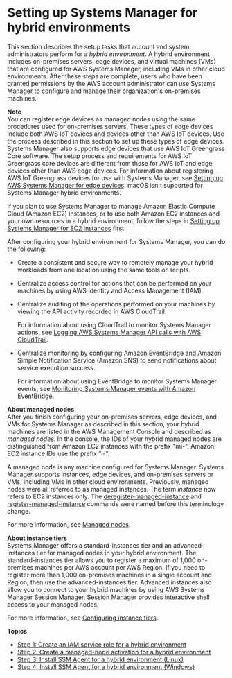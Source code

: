 # Setting up Systems Manager for hybrid environments<a name="systems-manager-managedinstances"></a>

This section describes the setup tasks that account and system administrators perform for a *hybrid environment*\. A hybrid environment includes on\-premises servers, edge devices, and virtual machines \(VMs\) that are configured for AWS Systems Manager, including VMs in other cloud environments\. After these steps are complete, users who have been granted permissions by the AWS account administrator can use Systems Manager to configure and manage their organization's on\-premises machines\. 

**Note**  
You can register edge devices as managed nodes using the same procedures used for on\-premises servers\. These types of edge devices include both AWS IoT devices and devices other than AWS IoT devices\. Use the process described in this section to set up these types of edge devices\.  
Systems Manager also supports edge devices that use AWS IoT Greengrass Core software\. The setup process and requirements for AWS IoT Greengrass core devices are different from those for AWS IoT and edge devices other than AWS edge devices\. For information about registering AWS IoT Greengrass devices for use with Systems Manager, see [Setting up AWS Systems Manager for edge devices](systems-manager-setting-up-edge-devices.md)\.
macOS isn't supported for Systems Manager hybrid environments\.

If you plan to use Systems Manager to manage Amazon Elastic Compute Cloud \(Amazon EC2\) instances, or to use both Amazon EC2 instances and your own resources in a hybrid environment, follow the steps in [Setting up Systems Manager for EC2 instances](systems-manager-setting-up-ec2.md) first\. 

After configuring your hybrid environment for Systems Manager, you can do the following: 
+ Create a consistent and secure way to remotely manage your hybrid workloads from one location using the same tools or scripts\.
+ Centralize access control for actions that can be performed on your machines by using AWS Identity and Access Management \(IAM\)\.
+ Centralize auditing of the operations performed on your machines by viewing the API activity recorded in AWS CloudTrail\.

  For information about using CloudTrail to monitor Systems Manager actions, see [Logging AWS Systems Manager API calls with AWS CloudTrail](monitoring-cloudtrail-logs.md)\.
+ Centralize monitoring by configuring Amazon EventBridge and Amazon Simple Notification Service \(Amazon SNS\) to send notifications about service execution success\.

  For information about using EventBridge to monitor Systems Manager events, see [Monitoring Systems Manager events with Amazon EventBridge](monitoring-eventbridge-events.md)\.

**About managed nodes**  
After you finish configuring your on\-premises servers, edge devices, and VMs for Systems Manager as described in this section, your hybrid machines are listed in the AWS Management Console and described as *managed nodes*\. In the console, the IDs of your hybrid managed nodes are distinguished from Amazon EC2 instances with the prefix "mi\-"\. Amazon EC2 instance IDs use the prefix "i\-"\.

A managed node is any machine configured for Systems Manager\. Systems Manager supports instances, edge devices, and on\-premises servers or VMs, including VMs in other cloud environments\. Previously, managed nodes were all referred to as managed instances\. The term *instance* now refers to EC2 instances only\. The [deregister\-managed\-instance](https://docs.aws.amazon.com/cli/latest/reference/ssm/deregister-managed-instance.html) and [register\-managed\-instance](https://docs.aws.amazon.com/cli/latest/reference/ssm/register-managed-instance.html) commands were named before this terminology change\.

 For more information, see [Managed nodes](managed_instances.md)\.

**About instance tiers**  
Systems Manager offers a standard\-instances tier and an advanced\-instances tier for managed nodes in your hybrid environment\. The standard\-instances tier allows you to register a maximum of 1,000 on\-premises machines per AWS account per AWS Region\. If you need to register more than 1,000 on\-premises machines in a single account and Region, then use the advanced\-instances tier\. Advanced instances also allow you to connect to your hybrid machines by using AWS Systems Manager Session Manager\. Session Manager provides interactive shell access to your managed nodes\.

For more information, see [Configuring instance tiers](systems-manager-managed-instances-tiers.md)\.

**Topics**
+ [Step 1: Create an IAM service role for a hybrid environment](sysman-service-role.md)
+ [Step 2: Create a managed\-node activation for a hybrid environment](sysman-managed-instance-activation.md)
+ [Step 3: Install SSM Agent for a hybrid environment \(Linux\)](sysman-install-managed-linux.md)
+ [Step 4: Install SSM Agent for a hybrid environment \(Windows\)](sysman-install-managed-win.md)